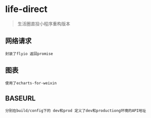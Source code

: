 # life-direct

> 生活圈直投小程序重构版本

## 网络请求
    封装了flyio 返回promise
## 图表
    使用了echarts-for-weixin
## BASEURL
    分别在build/config下的 dev和prod 定义了dev和productiong环境的API地址
